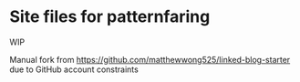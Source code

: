 # Site files for patternfaring
WIP

Manual fork from https://github.com/matthewwong525/linked-blog-starter due to GitHub account constraints
